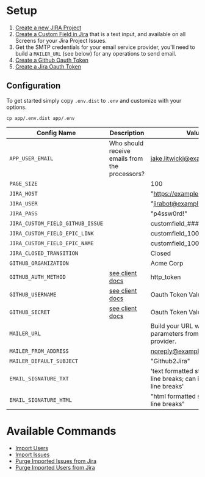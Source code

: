# Setup

1. [Create a new JIRA Project](https://confluence.atlassian.com/jira064/create-a-project-720412889.html)
2. [Create a Custom Field in Jira](https://confluence.atlassian.com/adminjiraserver/adding-a-custom-field-938847222.html) that is a text input, and available on all Screens for your Jira Project Issues.
3. Get the SMTP credentials for your email service provider, you'll need to build a `MAILER_URL` (see below) for any operations to send email.
4. [Create a Github Oauth Token](https://help.github.com/articles/creating-a-personal-access-token-for-the-command-line/)
5. [Create a Jira Oauth Token](https://confluence.atlassian.com/cloud/api-tokens-938839638.html)

## Configuration

To get started simply copy `.env.dist` to `.env` and customize with your options.

    cp app/.env.dist app/.env

|Config Name|Description|Value|
|-----------|------------|-----------|
|`APP_USER_EMAIL`|Who should receive emails from the processors?|jake.litwicki@example.com|
|`PAGE_SIZE`| |100|
|`JIRA_HOST`| |"https://example.atlassian.net"|
|`JIRA_USER`| |"jirabot@example.com"|
|`JIRA_PASS`| |"p4ssw0rd!"|
|`JIRA_CUSTOM_FIELD_GITHUB_ISSUE`| |customfield_#####|Get the field id from the field you create|
|`JIRA_CUSTOM_FIELD_EPIC_LINK`| |customfield_10013|This is the default|
|`JIRA_CUSTOM_FIELD_EPIC_NAME`| |customfield_10010|This is the default|
|`JIRA_CLOSED_TRANSITION`| |Closed|Default is `Closed` but should map to your final workflow status|
|`GITHUB_ORGANIZATION`||Acme Corp|
|`GITHUB_AUTH_METHOD`|[see client docs](https://github.com/KnpLabs/php-github-api/blob/master/doc/security.md)|http_token|
|`GITHUB_USERNAME`|[see client docs](https://github.com/KnpLabs/php-github-api/blob/master/doc/security.md)|Oauth Token Value|
|`GITHUB_SECRET`|[see client docs](https://github.com/KnpLabs/php-github-api/blob/master/doc/security.md)|Oauth Token Value|
|`MAILER_URL`| |Build your URL with the parameters from your service provider.|
|`MAILER_FROM_ADDRESS`| |noreply@example.com|
|`MAILER_DEFAULT_SUBJECT`| |"Github2Jira"|
|`EMAIL_SIGNATURE_TXT`| |'text formatted string with no line breaks; can include `\n` for line breaks'|
|`EMAIL_SIGNATURE_HTML`| |"html formatted string with no line breaks"|

# Available Commands

* [Import Users](import-users.md)
* [Import Issues](import-issues.md)
* [Purge Imported Issues from Jira](purge-issues.md)
* [Purge Imported Users from Jira](purge-users.md)

